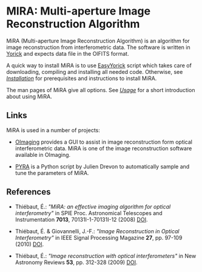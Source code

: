 # MIRA: Multi-aperture Image Reconstruction Algorithm

MiRA (Multi-aperture Image Reconstruction Algorithm) is an algorithm for image
reconstruction from interferometric data. The software is written in
[Yorick](https://github.com/LLNL/yorick/) and expects data file in the OIFITS format.

A quick way to install MiRA is to use [EasyYorick](https://github.com/emmt/EasyYorick)
script which takes care of downloading, compiling and installing all needed code.
Otherwise, see [*Installation*](doc/INSTALL.md) for prerequisites and instructions to
install MiRA.

The man pages of MiRA give all options. See [*Usage*](doc/USAGE.md) for a short
introduction about using MiRA.

## Links

MiRA is used in a number of projects:

* [OImaging](https://www.jmmc.fr/english/tools/data-analysis/oimaging/) provides a GUI to
  assist in image reconstruction form optical interferometric data. MiRA is one of the
  image reconstruction software available in OImaging.

* [PYRA](https://github.com/jdrevon/PYRA) is a Python script by Julien Drevon to
  automatically sample and tune the parameters of MiRA.

## References

* Thiébaut, É.: *"MiRA: an effective imaging algorithm for optical interferometry"* in
  SPIE Proc. Astronomical Telescopes and Instrumentation **7013**, 70131I-1-70131I-12
  (2008) [DOI](http://dx.doi.org/10.1117/12.788822).

* Thiébaut, É. & Giovannelli, J.-F.: *"Image Reconstruction in Optical Interferometry"* in
  IEEE Signal Processing Magazine **27**, pp. 97-109 (2010)
  [DOI](http://dx.doi.org/10.1109/MSP.2009.934870).

* Thiébaut, É.: *"Image reconstruction with optical interferometers"* in New Astronomy
  Reviews **53**, pp. 312-328 (2009) [DOI](http://dx.doi.org/10.1016/j.newar.2010.07.011).
